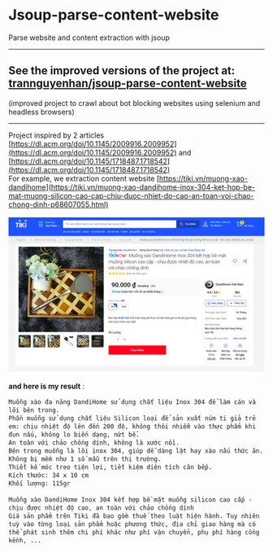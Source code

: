 # Jsoup-parse-content-website
Parse website and content extraction with jsoup <br />

---
## See the improved versions of the project at: [trannguyenhan/jsoup-parse-content-website](https://gitlab.com/trannguyenhan/jsoup-parse-content-website) <br />
(improved project to crawl about bot blocking websites using selenium and headless browsers) <br />

---
Project inspired by 2 articles [https://dl.acm.org/doi/10.1145/2009916.2009952](https://dl.acm.org/doi/10.1145/2009916.2009952) and [https://dl.acm.org/doi/10.1145/1718487.1718542](https://dl.acm.org/doi/10.1145/1718487.1718542)
<br />
For example, we extraction content website [https://tiki.vn/muong-xao-dandihome](https://tiki.vn/muong-xao-dandihome-inox-304-ket-hop-be-mat-muong-silicon-cao-cap-chiu-duoc-nhiet-do-cao-an-toan-voi-chao-chong-dinh-p68607055.html) <br /><br />
![](images/tiki.png)
<br /><br />
**and here is my result** : 
```
Muỗng xào đa năng DandiHome sử dụng chất liệu Inox 304 để làm cán và lõi bên trong.
Phần muỗng sử dụng chất liệu Silicon loại để sản xuất núm ti giả trẻ em: chịu nhiệt độ lên đến 200 độ, không thôi nhiễm vào thực phẩm khi đun nấu, không lo biến dạng, nứt bể.
An toàn với chảo chống dính, không là xước nồi.
Bên trong muỗng là lõi inox 304, giúp dễ dàng lật hay xào nấu thức ăn. Không bị mềm như 1 số mẫu trên thị trường.
Thiết kế móc treo tiện lợi, tiết kiệm diện tích căn bếp.
Kích thước: 34 x 10 cm
Khối lượng: 115gr

Muỗng xào DandiHome Inox 304 kết hợp bề mặt muỗng silicon cao cấp - chịu được nhiệt độ cao, an toàn với chảo chống dính
Giá sản phẩm trên Tiki đã bao gồm thuế theo luật hiện hành. Tuy nhiên tuỳ vào từng loại sản phẩm hoặc phương thức, địa chỉ giao hàng mà có thể phát sinh thêm chi phí khác như phí vận chuyển, phụ phí hàng cồng kềnh, ...
```
